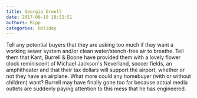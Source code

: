 ```yaml
---
title: Georgia Orwell
date: 2017-09-10 19:52:51
authors: Ripp
categories: Holiday
---
```


 Tell any potential buyers that they are asking too much if they want a working sewer system and/or clean water/stench-free air to breathe.  Tell them that Kant, Burrell &amp; Boone have provided them with a lovely flower clock reminiscent of Michael Jackson's Neverland, soccer fields, an amphitheater and that their tax dollars will support the airport, whether or not they have an airplane.  What more could any homebuyer (with or without children) want?    Burrell may have finally gone too far because actual media outlets are suddenly paying attention to this mess that he has engineered.